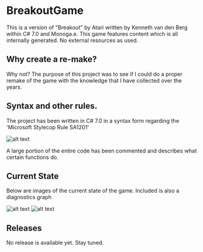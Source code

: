 # BreakoutGame
This is a version of "Breakout" by Atari written by Kenneth van den Berg within C# 7.0 and Monoga.e. This game features
content which is all internally generated. No external resources as used.

## Why create a re-make?
Why not? The purpose of this project was to see if I could do a proper remake of the game with the knowledge that I have 
collected over the years.

## Syntax and other rules.
The project has been written in C# 7.0 in a syntax form regarding the 'Microsoft Stylecop Rule SA1201'

![alt text](https://cdn.discordapp.com/attachments/349268689004134401/357907115714543616/unknown.png)

A large portion of the entire code has been commented and describes what certain functions do.

## Current State
Below are images of the current state of the game. Included is also a diagnostics graph

![alt text](https://imgur.com/lDjD2AD.png)
![alt text](https://imgur.com/yiVp7Yy.png)

## Releases
No release is available yet. Stay tuned.